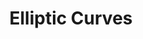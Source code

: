 ---
title: Elliptic Curves
start_date: Jul 2015
end_date: Jun 2015
institution: Oxford University Maths Department
institution_link: https://www.maths.ox.ac.uk/
description: Summer Internship spent improving upon algorithms developed by William Stein in order to efficiently populate databases with information about Elliptic Curves, with applications in Cryptography.
---